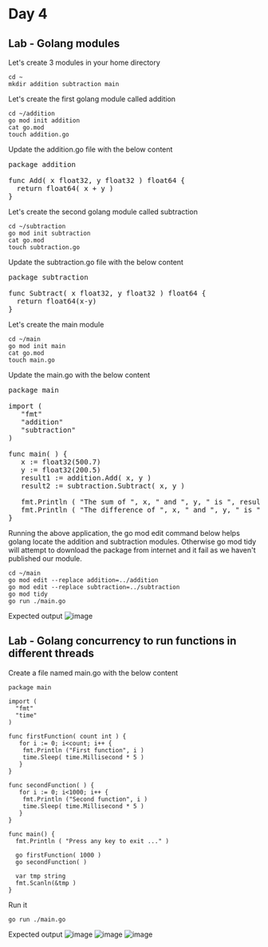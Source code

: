 # Day 4

## Lab - Golang modules

Let's create 3 modules in your home directory
```
cd ~
mkdir addition subtraction main
```

Let's create the first golang module called addition
```
cd ~/addition
go mod init addition
cat go.mod
touch addition.go
```

Update the addition.go file with the below content
<pre>
package addition

func Add( x float32, y float32 ) float64 {
  return float64( x + y )
}
</pre>

Let's create the second golang module called subtraction
```
cd ~/subtraction
go mod init subtraction
cat go.mod
touch subtraction.go
```

Update the subtraction.go file with the below content
<pre>
package subtraction

func Subtract( x float32, y float32 ) float64 {
  return float64(x-y)
}
</pre>

Let's create the main module
```
cd ~/main
go mod init main
cat go.mod
touch main.go
```

Update the main.go with the below content
<pre>
package main

import (
   "fmt"
   "addition"
   "subtraction"
)
  
func main( ) {
   x := float32(500.7)
   y := float32(200.5)
   result1 := addition.Add( x, y )
   result2 := subtraction.Subtract( x, y )

   fmt.Println ( "The sum of ", x, " and ", y, " is ", result1 )
   fmt.Println ( "The difference of ", x, " and ", y, " is ", result2 )
}
</pre>

Running the above application, the go mod edit command below helps golang locate the addition and subtraction modules. Otherwise go mod tidy will attempt to download the package from internet and it fail as we haven't published our module.
```
cd ~/main
go mod edit --replace addition=../addition
go mod edit --replace subtraction=../subtraction
go mod tidy
go run ./main.go
```

Expected output
![image](https://github.com/user-attachments/assets/783e23c4-cc62-4ef4-9238-0f416ac56206)

## Lab - Golang concurrency to run functions in different threads

Create a file named main.go with the below content
```
package main

import (
  "fmt"
  "time"
)

func firstFunction( count int ) {
   for i := 0; i<count; i++ {
	fmt.Println ("First function", i )
	time.Sleep( time.Millisecond * 5 )
   }
}

func secondFunction( ) {
   for i := 0; i<1000; i++ {
	fmt.Println ("Second function", i )
	time.Sleep( time.Millisecond * 5 )
   }
}

func main() {
  fmt.Println ( "Press any key to exit ..." )

  go firstFunction( 1000 )
  go secondFunction( )

  var tmp string
  fmt.Scanln(&tmp )
}
```

Run it
```
go run ./main.go
```

Expected output
![image](https://github.com/user-attachments/assets/549a9a15-6063-41cb-b63e-765dc3352db6)
![image](https://github.com/user-attachments/assets/53d747ba-328f-42d8-b871-f5f0f73fe90f)
![image](https://github.com/user-attachments/assets/298e1eab-77b3-4b87-999e-d993baf3b4cb)
